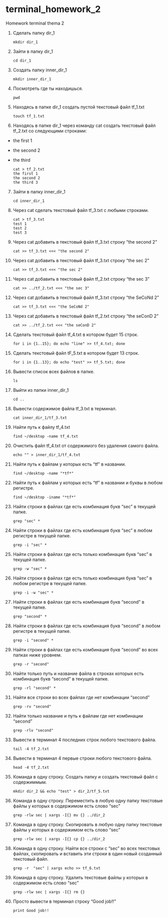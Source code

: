 # terminal_homework_2
Homework terminal thema 2

1. Сделать папку dir_1

       mkdir dir_1
2. Зайти в папку dir_1
       
       cd dir_1
3. Создать папку inner_dir_1
       
       mkdir inner_dir_1 
4. Посмотреть где ты находишься.
       
       pwd
5. Находясь в папке dir_1 создать пустой текстовый файл tf_1.txt
       
       touch tf_1.txt
6. Находясь в папке dir_1 через команду cat создать текстовый файл tf_2.txt со следующими строками:
- the first 1 
- the second 2
- the third 

      cat > tf_2.txt
      the first 1
      the second 2
      the third 3
7. Зайти в папку inner_dir_1
       
       cd inner_dir_1
8. Через cat сделать текстовый файл tf_3.txt  c любыми строками.

       cat > tf_3.txt
       test 1
       test 2
       test 3
9. Через cat добавить в текстовый файл tf_3.txt строку “the second 2”

       cat >> tf_3.txt <<< "the second 2"
10. Через cat добавить в текстовый файл tf_3.txt строку “the sec 2”

        cat >> tf_3.txt <<< "the sec 2"
11. Через cat добавить в текстовый файл tf_2.txt строку “the sec 3” 
        
        cat >> ../tf_2.txt <<< "the sec 3"
12. Через cat добавить в текстовый файл tf_3.txt строку “the SeCoNd 2”
        
        cat >> tf_3.txt <<< "the SeCoNd 2"
13. Через cat добавить в текстовый файл tf_2.txt строку “the seConD 2” 
        
        cat >> ../tf_2.txt <<< "the seConD 2"
14. Сделать текстовый файл tf_4.txt в котором будет 15 строк. 
        
        for i in {1..15}; do echo "line" >> tf_4.txt; done
15. Сделать текстовый файл tF_5.txt в котором будет 13 строк. 
        
        for i in {1..13}; do echo "test" >> tf_5.txt; done
16. Вывести список всех файлов в папке. 
        
        ls
17. Выйти из папки inner_dir_1 
        
        cd ..
18. Вывести содержимое файла tf_3.txt в терминал. 
        
        cat inner_dir_1/tf_3.txt
19. Найти путь к файлу tf_4.txt 
        
        find ~/desktop -name tf_4.txt 
20. Очистить файл tf_4.txt от содержимого без удаления самого файла. 
        
        echo "" > inner_dir_1/tf_4.txt
21. Найти путь к файлам у которых есть  “tf” в названии. 

        find ~/desktop -name "*tf*"
22. Найти путь к файлам у которых есть  “tf” в названии и буквы в любом регистре. 
        
        find ~/desktop -iname "*tf*"
23. Найти строки в файлах где есть комбинация букв “sec” в текущей папке.
        
        grep "sec" *
24. Найти строки в файлах где есть комбинация букв “sec” в любом регистре в текущей папке.
        
        grep -i "sec" *
25. Найти строки в файлах где есть только комбинация букв “sec” в текущей папке.
        
        grep -w "sec" *
26. Найти строки в файлах где есть только комбинация букв “sec” в любом регистре в текущей папке.
        
        grep -i -w "sec" *
27. Найти строки в файлах где есть комбинация букв “second” в текущей папке.
        
        grep "second" *
28. Найти строки в файлах где есть комбинация букв “second” в любом регистре в текущей папке.
        
        grep -i "second" *
29. Найти строки в файлах где есть комбинация букв “second” во всех папках ниже уровнем.
        
        grep -r "second"
30. Найти только путь и название файла в строках которых есть комбинация букв “second” в текущей папке.
        
        grep -rl "second" *
31. Найти все строки во всех файлах где нет комбинации “second”
        
        grep -rv "second"
32. Найти только название и путь к файлам где нет комбинации “second” 
        
        grep -rlv "second"
33. Вывести в терминал 4 последних строк любого текстового файла.
        
        tail -4 tf_2.txt
34. Вывести в терминал 4 первые строки любого текстового файла. 
        
        head -4 tf_2.txt
35. Команда в одну строку. Создать папку и создать текстовый файл с содержиммым.  
        
        mkdir dir_2 && echo "test" > dir_2/tf_5.txt
36. Команда в одну строку. Переместить в любую одну папку текстовые файлы у которых в содержимом есть слово “sec”  
        
        grep -rlw sec | xargs -I{} mv {} ../dir_2
37. Команда в одну строку. Скопировать в любую одну папку текстовые файлы у которых в содержимом есть слово “sec”    
        
        grep -rlw sec | xargs -I{} cp {} ../dir_2
38. Команда в одну строку. Найти все строки c “sec” во всех текстовых файлах, скопировать и вставить эти строки в один новый созданный текстовый файл. 
        
        grep -r  "sec" | xargs echo >> tf_6.txt
39. Команда в одну строку. Удалить текстовые файлы у которых в содержимом есть слово “sec” 
        
        grep -rlw sec | xargs -I{} rm {}
40. Просто вывести в терминал строку “Good job!!” 
        
        print Good job!!
